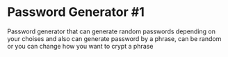 # Password Generator #1
Password generator that can generate random passwords depending on your choises and also can generate password by a phrase, can be random or you can change how you want to crypt a phrase
